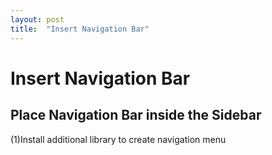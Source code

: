 ```yaml
---
layout: post
title:  "Insert Navigation Bar"
---
```


# Insert Navigation Bar
## Place Navigation Bar inside the Sidebar <br/>
(1)Install additional library to create navigation menu <br/>


